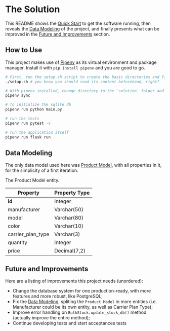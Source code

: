 # The Solution

This README shows the [Quick Start](#how-to-use) to get the software running, then reveals the [Data Modeling](#data-modeling) of the project, and finally presents what can be improved in the [Future and Improvements](#future-and-improvements) section.

## How to Use

This project makes use of [Pipenv] as its virtual environment and package manager. Install it with `pip install pipenv` and you are good to go.

```sh
# First, run the setup.sh script to create the basic directories and files
./setup.sh # you know you should read its content beforehand, right?

# With pipenv installed, change directory to the `solution` folder and run:
pipenv sync

# To initialize the sqlite db
pipenv run python main.py

# run the tests
pipenv run pytest -v

# run the application itself
pipenv run flask run
```

## Data Modeling

The only data model used here was [Product Model], with all properties in it, for the simplicity of a first iteration.

The Product Model entity.

| Property          | Property Type |
|---                |---            |
| **id**            | Integer       |
| manufacturer      | Varchar(50)   |
| model             | Varchar(80)   |
| color             | Varchar(10)   |
| carrier_plan_type | Varchar(3)    |
| quantity          | Integer       |
| price             | Decimal(7,2)  |

## Future and Improvements

Here are a listing of improvements this project needs (unordered):

- Change the database system for one production-ready, with more features and more robust, like PostgreSQL;
- Fix the [Data Modeling](#data-modeling), spliting the `Product Model` in more entities (i.e. Manufacturer could be its own entity, as well as Carrier Plan Type);
- Improve error handling on `BulkStock.update_stock_db()` method (actually improve the entire method);
- Continue developing tests and start acceptances tests

[pipenv installation]: https://github.com/pypa/pipenv#installation
[Pipenv]: https://github.com/pypa/pipenv
[Product Model]: stock/models.py
